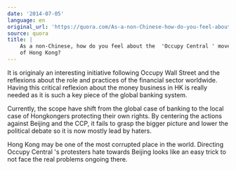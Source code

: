 ```yaml
---
date: '2014-07-05'
language: en
original_url: 'https://quora.com/As-a-non-Chinese-how-do-you-feel-about-the-Occupy-Central-movement-of-Hong-Kong/answer/Clément-Renaud'
source: quora
title: |
    As a non-Chinese, how do you feel about the  'Occupy Central ' movement
    of Hong Kong?
---
```


It is originaly an interesting initiative following Occupy Wall Street
and the reflexions about the role and practices of the financial sector
worldwide. Having this critical reflexion about the money business in HK
is really needed as it is such a key piece of the global banking
system. 
 
Currently, the scope have shift from the global case of banking to the
local case of Hongkongers protecting their own rights. By centering the
actions against Beijing and the CCP, it fails to grasp the bigger
picture and lower the political debate so it is now mostly lead by
haters. 
 
Hong Kong may be one of the most corrupted place in the world. Directing
Occupy Central 's protesters hate towards Beijing looks like an easy
trick to not face the real problems ongoing there.
